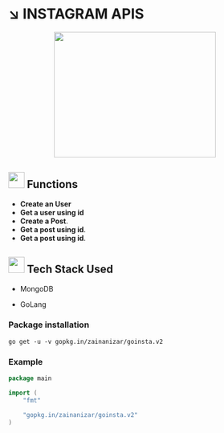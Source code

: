 # :arrow_lower_right: INSTAGRAM APIS

<p align="center"><img height=250px width=80% src="https://i.pinimg.com/originals/26/79/cc/2679ccf97df374dc84a60063ac9487d3.jpg"></p>

<h2> <img src = "https://media2.giphy.com/media/QssGEmpkyEOhBCb7e1/giphy.gif?cid=ecf05e47a0n3gi1bfqntqmob8g9aid1oyj2wr3ds3mg700bl&rid=giphy.gif" width = 32px> Functions   </h2>

* **Create an User**
* **Get a user using id**
* **Create a Post**. 
* **Get a post using id**. 
* **Get a post using id**.

<h2> <img src = "https://media2.giphy.com/media/QssGEmpkyEOhBCb7e1/giphy.gif?cid=ecf05e47a0n3gi1bfqntqmob8g9aid1oyj2wr3ds3mg700bl&rid=giphy.gif" width = 32px> Tech Stack Used  </h2>

- MongoDB 

- GoLang 

### Package installation 

`go get -u -v gopkg.in/zainanizar/goinsta.v2`

### Example

```go
package main

import (
	"fmt"

	"gopkg.in/zainanizar/goinsta.v2"
)


